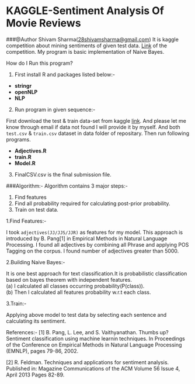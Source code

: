 KAGGLE-Sentiment Analysis Of Movie Reviews
==========================================

###@Author Shivam Sharma(28shivamsharma@gmail.com)
It is kaggle competition about mining sentiments of given test data. [Link](http://www.kaggle.com/c/sentiment-analysis-on-movie-reviews) of the competition. My program is basic implementation of Naive Bayes.

How do I Run this program?

1. First install R and packages listed below:-
 - **stringr**
 - **openNLP**
 - **NLP**

2. Run program in given sequence:-

First download the test & train data-set from kaggle [link](http://www.kaggle.com/c/sentiment-analysis-on-movie-reviews/data). And please let me know through email if data not found I will provide it by myself. And both `test.csv` & `train.csv` dataset in data folder of repositary. Then run following programs.
 
 - **Adjectives.R**
 - **train.R**
 - **Model.R**

3. FinalCSV.csv is the final submission file.

###Algorithm:-
Algorithm contains 3 major steps:-

1. Find features
2. Find all probability required for calculating post-prior probability.
3. Train on test data.

1.Find Features:-

I took `adjectives(JJ/JJS/JJR)` as features for my model. This approach is introduced by B. Pang[1] in 
Empirical Methods in Natural Language Processing. I found all adjectives by combining all Phrase and
applying POS Tagging on the corpus. I found number of adjectives greater than 5000.

2.Building Naive Bayes:-

It is one best approach for text classification.It is probabilistic classification based on bayes
theorem with independent features.<br>
(a)  I calculated all classes occurring probability(P(class)).<br>
(b)  Then I calculated all features probability w.r.t each class.<br>

3.Train:-

Applying above model to test data by selecting each sentence and calculating its sentiment.


References:-
[1] B. Pang, L. Lee, and S. Vaithyanathan. Thumbs up?Sentiment classification using machine learnin techniques. In Proceedings of the Conference on Empirical Methods in Natural Language Processing (EMNLP), pages 79-86, 2002. 

[2] R. Feldman. Techniques and applications for sentiment analysis. Published in:  Magazine Communications of the ACM Volume 56 Issue 4, April 2013 Pages 82-89.